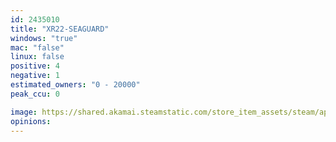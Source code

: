 ```yaml
---
id: 2435010
title: "XR22-SEAGUARD"
windows: "true"
mac: "false"
linux: false
positive: 4
negative: 1
estimated_owners: "0 - 20000"
peak_ccu: 0

image: https://shared.akamai.steamstatic.com/store_item_assets/steam/apps/2435010/header.jpg?t=1703577384
opinions:
---
```

